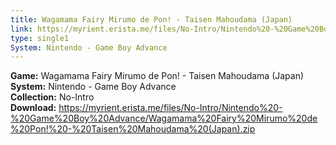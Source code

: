 ```yaml
---
title: Wagamama Fairy Mirumo de Pon! - Taisen Mahoudama (Japan)
link: https://myrient.erista.me/files/No-Intro/Nintendo%20-%20Game%20Boy%20Advance/Wagamama%20Fairy%20Mirumo%20de%20Pon!%20-%20Taisen%20Mahoudama%20(Japan).zip
type: single1
System: Nintendo - Game Boy Advance
---
```

<b>Game:</b> Wagamama Fairy Mirumo de Pon! - Taisen Mahoudama (Japan)<br>
<b>System:</b> Nintendo - Game Boy Advance<br>
<b>Collection:</b> No-Intro<br>
<b>Download:</b> https://myrient.erista.me/files/No-Intro/Nintendo%20-%20Game%20Boy%20Advance/Wagamama%20Fairy%20Mirumo%20de%20Pon!%20-%20Taisen%20Mahoudama%20(Japan).zip